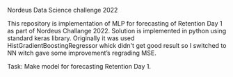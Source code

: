 Nordeus Data Science challenge 2022

This repository is implementation of MLP for forecasting of Retention Day 1 as part of Nordeus Challange 2022. Solution is implemented in python using standard keras library. Originally it was used HistGradientBoostingRegressor whick didn't get good result so I switched to NN witch gave some improvement’s regrading MSE.

Task:
Make model for forecasting Retention Day 1.
